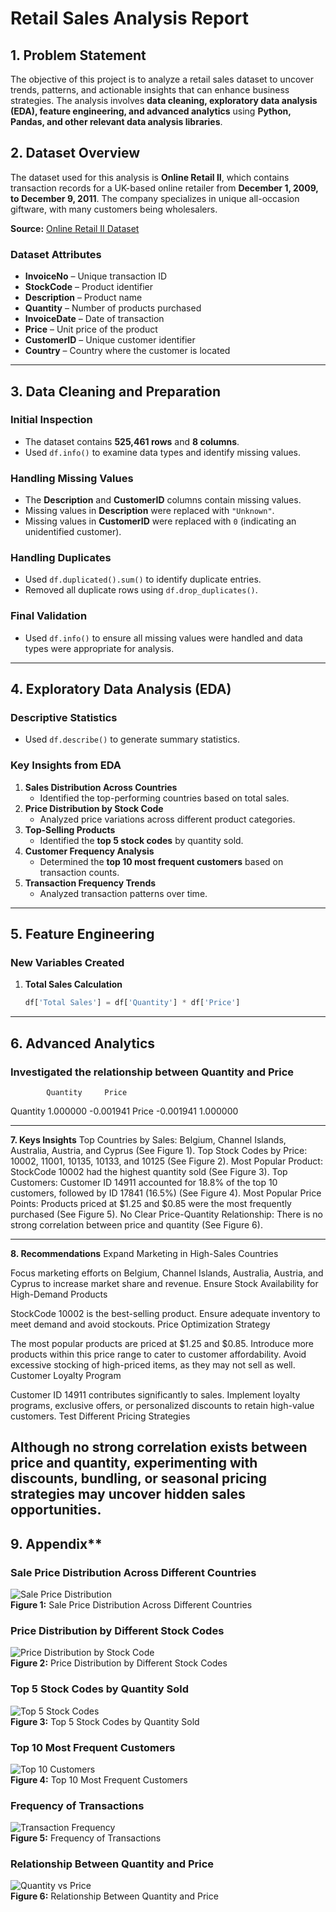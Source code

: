 # **Retail Sales Analysis Report**  

## **1. Problem Statement**  
The objective of this project is to analyze a retail sales dataset to uncover trends, patterns, and actionable insights that can enhance business strategies. The analysis involves **data cleaning, exploratory data analysis (EDA), feature engineering, and advanced analytics** using **Python, Pandas, and other relevant data analysis libraries**.  

## **2. Dataset Overview**  
The dataset used for this analysis is **Online Retail II**, which contains transaction records for a UK-based online retailer from **December 1, 2009, to December 9, 2011**. The company specializes in unique all-occasion giftware, with many customers being wholesalers.  

**Source:** [Online Retail II Dataset](https://archive.ics.uci.edu/dataset/502/online+retail+ii)  

### **Dataset Attributes**  
- **InvoiceNo** – Unique transaction ID  
- **StockCode** – Product identifier  
- **Description** – Product name  
- **Quantity** – Number of products purchased  
- **InvoiceDate** – Date of transaction  
- **Price** – Unit price of the product  
- **CustomerID** – Unique customer identifier  
- **Country** – Country where the customer is located  

---

## **3. Data Cleaning and Preparation**  
### **Initial Inspection**  
- The dataset contains **525,461 rows** and **8 columns**.  
- Used `df.info()` to examine data types and identify missing values.  

### **Handling Missing Values**  
- The **Description** and **CustomerID** columns contain missing values.  
- Missing values in **Description** were replaced with `"Unknown"`.  
- Missing values in **CustomerID** were replaced with `0` (indicating an unidentified customer).  

### **Handling Duplicates**  
- Used `df.duplicated().sum()` to identify duplicate entries.  
- Removed all duplicate rows using `df.drop_duplicates()`.  

### **Final Validation**  
- Used `df.info()` to ensure all missing values were handled and data types were appropriate for analysis.  

---

## **4. Exploratory Data Analysis (EDA)**  
### **Descriptive Statistics**  
- Used `df.describe()` to generate summary statistics.  

### **Key Insights from EDA**  
1. **Sales Distribution Across Countries**  
   - Identified the top-performing countries based on total sales.  
2. **Price Distribution by Stock Code**  
   - Analyzed price variations across different product categories.  
3. **Top-Selling Products**  
   - Identified the **top 5 stock codes** by quantity sold.  
4. **Customer Frequency Analysis**  
   - Determined the **top 10 most frequent customers** based on transaction counts.  
5. **Transaction Frequency Trends**  
   - Analyzed transaction patterns over time.  

---

## **5. Feature Engineering**  
### **New Variables Created**  
1. **Total Sales Calculation**  
   ```python
   df['Total Sales'] = df['Quantity'] * df['Price']

---  

## **6.  Advanced Analytics**  
### **Investigated the relationship between Quantity and Price**  
            Quantity     Price
Quantity    1.000000  -0.001941
Price      -0.001941   1.000000

---

**7.  Keys Insights**
Top Countries by Sales: Belgium, Channel Islands, Australia, Austria, and Cyprus (See Figure 1).
Top Stock Codes by Price: 10002, 11001, 10135, 10133, and 10125 (See Figure 2).
Most Popular Product: StockCode 10002 had the highest quantity sold (See Figure 3).
Top Customers: Customer ID 14911 accounted for 18.8% of the top 10 customers, followed by ID 17841 (16.5%) (See Figure 4).
Most Popular Price Points: Products priced at $1.25 and $0.85 were the most frequently purchased (See Figure 5).
No Clear Price-Quantity Relationship: There is no strong correlation between price and quantity (See Figure 6).

---
**8.  Recommendations**
Expand Marketing in High-Sales Countries

Focus marketing efforts on Belgium, Channel Islands, Australia, Austria, and Cyprus to increase market share and revenue.
Ensure Stock Availability for High-Demand Products

StockCode 10002 is the best-selling product. Ensure adequate inventory to meet demand and avoid stockouts.
Price Optimization Strategy

The most popular products are priced at $1.25 and $0.85. Introduce more products within this price range to cater to customer affordability.
Avoid excessive stocking of high-priced items, as they may not sell as well.
Customer Loyalty Program

Customer ID 14911 contributes significantly to sales. Implement loyalty programs, exclusive offers, or personalized discounts to retain high-value customers.
Test Different Pricing Strategies

Although no strong correlation exists between price and quantity, experimenting with discounts, bundling, or seasonal pricing strategies may uncover hidden sales opportunities.
---
## 9. Appendix**

### Sale Price Distribution Across Different Countries
![Sale Price Distribution](image.png)  
**Figure 1:** Sale Price Distribution Across Different Countries  

### Price Distribution by Different Stock Codes
![Price Distribution by Stock Code](image-1.png)  
**Figure 2:** Price Distribution by Different Stock Codes  

### Top 5 Stock Codes by Quantity Sold
![Top 5 Stock Codes](image-2.png)  
**Figure 3:** Top 5 Stock Codes by Quantity Sold  

### Top 10 Most Frequent Customers
![Top 10 Customers](image-3.png)  
**Figure 4:** Top 10 Most Frequent Customers  

### Frequency of Transactions
![Transaction Frequency](image-4.png)  
**Figure 5:** Frequency of Transactions  

### Relationship Between Quantity and Price
![Quantity vs Price](image-5.png)  
**Figure 6:** Relationship Between Quantity and Price  

